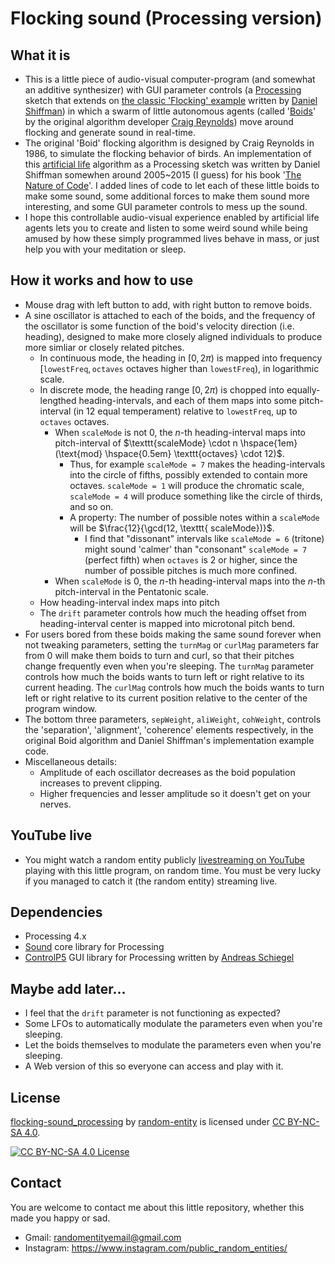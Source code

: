 # Flocking sound (Processing version)

## What it is

* This is a little piece of audio-visual computer-program (and somewhat an additive synthesizer) with GUI parameter controls (a [Processing](https://processing.org/) sketch that extends on [the classic 'Flocking' example](https://processing.org/examples/flocking.html) written by [Daniel Shiffman](https://thecodingtrain.com/)) in which a swarm of little autonomous agents (called '[Boids](https://en.wikipedia.org/wiki/Boids)' by the original algorithm developer [Craig Reynolds](https://scholar.google.com/citations?user=PJm3IXAAAAAJ&hl=en)) move around flocking and generate sound in real-time.
* The original 'Boid' flocking algorithm is designed by Craig Reynolds in 1986, to simulate the flocking behavior of birds. An implementation of this [artificial life](https://en.wikipedia.org/wiki/Artificial_life) algorithm as a Processing sketch was written by Daniel Shiffman somewhen around 2005~2015 (I guess) for his book '[The Nature of Code](https://natureofcode.com/)'. I added lines of code to let each of these little boids to make some sound, some additional forces to make them sound more interesting, and some GUI parameter controls to mess up the sound.
* I hope this controllable audio-visual experience enabled by artificial life agents lets you to create and listen to some weird sound while being amused by how these simply programmed lives behave in mass, or just help you with your meditation or sleep.

## How it works and how to use

* Mouse drag with left button to add, with right button to remove boids.
* A sine oscillator is attached to each of the boids, and the frequency of the oscillator is some function of the boid's velocity direction (i.e. heading), designed to make more closely aligned individuals to produce more simliar or closely related pitches.
	* In continuous mode, the heading in $[0, 2\pi)$ is mapped into frequency $[\texttt{lowestFreq}, \texttt{octaves} \text{ octaves higher than } \texttt{lowestFreq})$, in logarithmic scale.
	* In discrete mode, the heading range $[0, 2\pi)$ is chopped into equally-lengthed heading-intervals, and each of them maps into some pitch-interval (in 12 equal temperament) relative to `lowestFreq`, up to `octaves` octaves.
		* When `scaleMode` is not 0, the $n$-th heading-interval maps into pitch-interval of $\texttt{scaleMode} \cdot n \hspace{1em} (\text{mod} \hspace{0.5em} \texttt{octaves} \cdot 12)$.
			* Thus, for example `scaleMode = 7` makes the heading-intervals into the circle of fifths, possibly extended to contain more octaves. `scaleMode = 1` will produce the chromatic scale, `scaleMode = 4` will produce something like the circle of thirds, and so on.
			* A property: The number of possible notes within a `scaleMode` will be $\frac{12}{\gcd(12, \texttt{ scaleMode})}$.
				* I find that "dissonant" intervals like `scaleMode = 6` (tritone) might sound 'calmer' than "consonant" `scaleMode = 7` (perfect fifth) when `octaves` is 2 or higher, since the number of possible pitches is much more confined.
		* When `scaleMode` is 0, the $n$-th heading-interval maps into the $n$-th pitch-interval in the Pentatonic scale.
	* How heading-interval index maps into pitch
	* The `drift` parameter controls how much the heading offset from heading-interval center is mapped into microtonal pitch bend.
* For users bored from these boids making the same sound forever when not tweaking parameters, setting the `turnMag` or `curlMag` parameters far from 0 will make them boids to turn and curl, so that their pitches change frequently even when you're sleeping. The `turnMag` parameter controls how much the boids wants to turn left or right relative to its current heading. The `curlMag` controls how much the boids wants to turn left or right relative to its current position relative to the center of the program window.
* The bottom three parameters, `sepWeight`, `aliWeight`, `cohWeight`, controls the 'separation', 'alignment', 'coherence' elements respectively, in the original Boid algorithm and Daniel Shiffman's implementation example code.
* Miscellaneous details:
	* Amplitude of each oscillator decreases as the boid population increases to prevent clipping.
	* Higher frequencies and lesser amplitude so it doesn't get on your nerves.

## YouTube live

- You might watch a random entity publicly [livestreaming on YouTube](https://www.youtube.com/@public_random_entity/streams) playing with this little program, on random time. You must be very lucky if you managed to catch it (the random entity) streaming live.

## Dependencies

- Processing 4.x
- [Sound](https://processing.org/reference/libraries/sound/index.html) core library for Processing
- [ControlP5](https://www.sojamo.de/libraries/controlP5/) GUI library for Processing written by [Andreas Schiegel](https://www.sojamo.de/)

## Maybe add later...

- I feel that the `drift` parameter is not functioning as expected?
- Some LFOs to automatically modulate the parameters even when you're sleeping.
- Let the boids themselves to modulate the parameters even when you're sleeping.
- A Web version of this so everyone can access and play with it.

## License

[flocking-sound_processing](https://github.com/random-entity/flocking-sound_processing) by [random-entity](https://github.com/random-entity) is licensed under [CC BY-NC-SA 4.0](https://creativecommons.org/licenses/by-nc-sa/4.0/).

[![CC BY-NC-SA 4.0 License](https://licensebuttons.net/l/by-nc-sa/4.0/88x31.png)](https://creativecommons.org/licenses/by-nc-sa/4.0/)

## Contact

You are welcome to contact me about this little repository, whether this made you happy or sad.
- Gmail: randomentityemail@gmail.com
- Instagram: https://www.instagram.com/public_random_entities/
